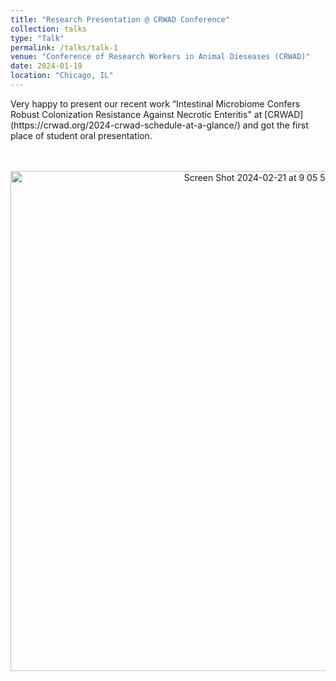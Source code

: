 ```yaml
---
title: "Research Presentation @ CRWAD Conference"
collection: talks
type: "Talk"
permalink: /talks/talk-1
venue: "Conference of Research Workers in Animal Dieseases (CRWAD)"
date: 2024-01-19
location: "Chicago, IL"
---
```


<p style="font-size: 14px;">Very happy to present our recent work “Intestinal Microbiome Confers Robust Colonization Resistance Against Necrotic Enteritis" at [CRWAD](https://crwad.org/2024-crwad-schedule-at-a-glance/) and got the first place of student oral presentation.  <br>
<br>
<br>
<p align="center">  
<img width="800" alt="Screen Shot 2024-02-21 at 9 05 53 AM" src="https://github.com/jingliu92/jingliu.github.io/assets/100873921/d48cda37-fde4-402b-81b2-32948fc47d82">
</p>
